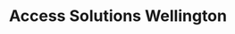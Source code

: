 ---
title: "Access Solutions Wellington"
url: /kenepuru-porirua/access-solutions-wellington/
shop: tools
---